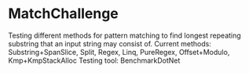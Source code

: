 # MatchChallenge
Testing different methods for pattern matching to find longest repeating substring that an input string may consist of. 
Current methods: Substring+SpanSlice, Split, Regex, Linq, PureRegex, Offset+Modulo, Kmp+KmpStackAlloc
Testing tool: BenchmarkDotNet
